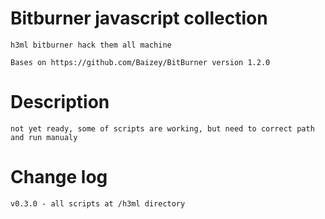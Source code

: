 # Bitburner javascript collection

    h3ml bitburner hack them all machine

    Bases on https://github.com/Baizey/BitBurner version 1.2.0

# Description

    not yet ready, some of scripts are working, but need to correct path and run manualy

# Change log 

    v0.3.0 - all scripts at /h3ml directory



